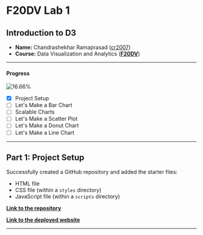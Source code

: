 # F20DV Lab 1

## Introduction to D3

- **Name:** Chandrashekhar Ramaprasad ([cr2007](mailto:cr2007@hw.ac.uk))
- **Course:** Data Visualization and Analytics ([**F20DV**](https://curriculum.hw.ac.uk/coursedetails/F20DV?termcode=202324))

---

#### Progress
![16.66%](https://progress-bar.dev/16)

- [X] Project Setup
- [ ] Let's Make a Bar Chart
- [ ] Scalable Charts
- [ ] Let's Make a Scatter Plot
- [ ] Let's Make a Donut Chart
- [ ] Let's Make a Line Chart

---

## Part 1: Project Setup

Successfully created a GitHub repository and added the starter files:
- HTML file
- CSS file (within a `styles` directory)
- JavaScript file (within a `scripts` directory)

[**Link to the repository**](https://github.com/cr2007/F20DV-Lab1)

[**Link to the deployed website**](https://cr2007.github.io/F20DV-Lab1/)

---
